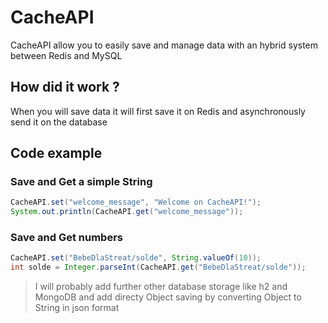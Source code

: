 # CacheAPI
CacheAPI allow you to easily save and manage data with an hybrid system between Redis and MySQL

## How did it work ?
When you will save data it will first save it on Redis and asynchronously send it on the database

## Code example
### Save and Get a simple String
```Java
CacheAPI.set("welcome_message", "Welcome on CacheAPI!");
System.out.println(CacheAPI.get("welcome_message"));
```
### Save and Get numbers
```Java
CacheAPI.set("BebeDlaStreat/solde", String.valueOf(10));
int solde = Integer.parseInt(CacheAPI.get("BebeDlaStreat/solde"));
```
> I will probably add further other database storage like h2 and MongoDB and add directy Object saving by converting Object to String in json format
